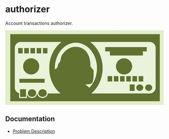 # authorizer

Account transactions authorizer.

![Dollar](resources/images/dollar.jpg)

## Documentation

  - [Problem Description](docs/problem_description.md)